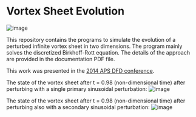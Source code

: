 # Vortex Sheet Evolution
![image](https://github.com/rajesh-ae/vortex_sheet_evolution/blob/master/img/vortex_sheet_schematic.svg)

This repository contains the programs to simulate the evolution of a perturbed infinite vortex sheet in two dimensions. The program mainly solves the discretized Birkhoff-Rott equation. The details of the approach are provided in the documentation PDF file.

This work was presented in the <a href="http://meetings.aps.org/link/BAPS.2014.DFD.G18.2" target="_blank">2014 APS DFD conference</a>.

The state of the vortex sheet after t = 0.98 (non-dimensional time) after perturbing with a single primary sinusoidal perturbation:
![image](https://github.com/rajesh-ae/vortex_sheet_evolution/blob/master/img/vortex_sheet_primary_perturbation.png)

The state of the vortex sheet after t = 0.98 (non-dimensional time) after perturbing also with a secondary sinusoidal perturbation:
![image](https://github.com/rajesh-ae/vortex_sheet_evolution/blob/master/img/vortex_sheet_secondary_perturbation.png)
